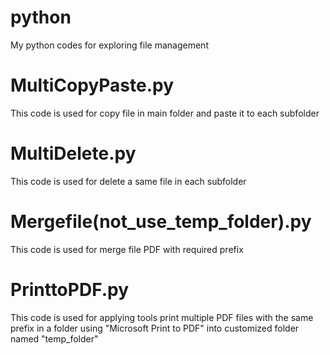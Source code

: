 # python
My python codes for exploring file management
# MultiCopyPaste.py
This code is used for copy file in main folder and paste it to each subfolder
# MultiDelete.py
This code is used for delete a same file in each subfolder
# Mergefile(not_use_temp_folder).py
This code is used for merge file PDF with required prefix
# PrinttoPDF.py
This code is used for applying tools print multiple PDF files with the same prefix in a folder using "Microsoft Print to PDF" into customized folder named "temp_folder"
